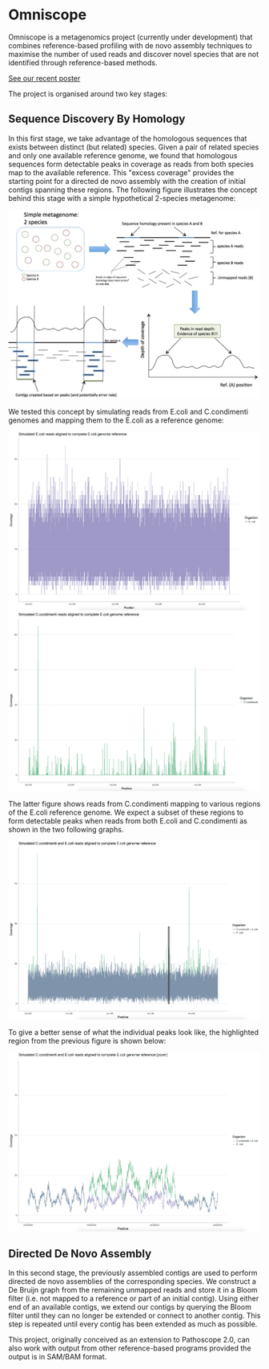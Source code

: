 <h1>Omniscope</h1>

Omniscope is a metagenomics project (currently under development) that combines reference-based profiling with de novo assembly techniques to maximise the number of used reads and discover novel species that are not identified through reference-based methods.

[See our recent poster](https://figshare.com/articles/OmniScope_a_Computational_Pipeline_for_Metagenomic_Species_Identification_Using_Reference_and_de_novo_Assembly/5466553)

The project is organised around two key stages:

<h2>Sequence Discovery By Homology</h2>

In this first stage, we take advantage of the homologous sequences that exists between distinct (but related) species. Given a pair of related species and only one available reference genome, we found that homologous sequences form detectable peaks in coverage as reads from both species map to the available reference. This "excess coverage" provides the starting point for a directed de novo assembly with the creation of initial contigs spanning these regions. The following figure illustrates the concept behind this stage with a simple hypothetical 2-species metagenome:

![simple metagenome](documentation/Simple_metagenome.png)

We tested this concept by simulating reads from E.coli and C.condimenti genomes and mapping them to the E.coli as a reference genome:

![sim ecoli control](documentation/Sim%20Ecoli%20mapped%20to%20Ecoli%20control.png)
![sim ccon mapped2ecoli](documentation/Sim%20Ccon%20mapped%20to%20Ecoli.png)

The latter figure shows reads from C.condimenti mapping to various regions of the E.coli reference genome. We expect a subset of these regions to form detectable peaks when reads from both E.coli and C.condimenti as shown in the two following graphs.

![zoomed](documentation/Composite%20with%20zoomed%20in%20region%20highlighted.png)

To give a better sense of what the individual peaks look like, the highlighted region from the previous figure is shown below:

![IGV](documentation/Zoom%20of%20Highlighted%20Region%20in%20Composite%20Also%20Seen%20in%20IGV.png)

<h2>Directed De Novo Assembly</h2>

In this second stage, the previously assembled contigs are used to perform directed de novo assemblies of the corresponding species. We construct a De Bruijn graph from the remaining unmapped reads and store it in a Bloom filter (i.e. not mapped to a reference or part of an initial contig). Using either end of an available contigs, we extend our contigs by querying the Bloom filter until they can no longer be extended or connect to another contig. This step is repeated until every contig has been extended as much as possible.

This project, originally conceived as an extension to Pathoscope 2.0, can also work with output from other reference-based programs provided the output is in SAM/BAM format.
